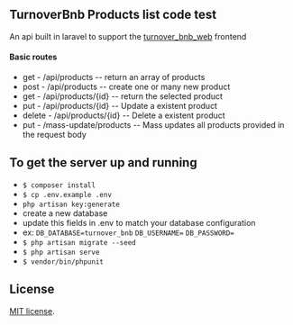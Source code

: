 ## TurnoverBnb Products list code test

An api built in laravel to support the [turnover_bnb_web](https://github.com/Rarfael/turnover_bnb_web) frontend  

#### Basic routes
- get - /api/products
-- return an array of products
- post - /api/products
-- create one or many new product
- get - /api/products/{id}
-- return the selected product
- put - /api/products/{id}
-- Update a existent product
- delete - /api/products/{id}
-- Delete a existent product
- put - /mass-update/products
-- Mass updates all products provided in the request body

## To get the server up and running

- `$ composer install` <br/>
- `$ cp .env.example .env`
- `php artisan key:generate`
- create a new database <br>
- update this fields in .env to match your database configuration
- ex: 
`DB_DATABASE=turnover_bnb`
`DB_USERNAME=`
`DB_PASSWORD=`
- `$ php artisan migrate --seed`
- `$ php artisan serve`
- `$ vendor/bin/phpunit`

## License
[MIT license](https://opensource.org/licenses/MIT).
